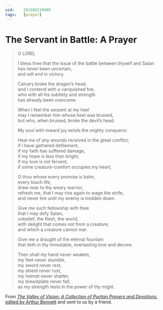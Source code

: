 ```yaml
---
uid:	201505210909
tags:	[prayer]
---
```


# The Servant in Battle: A Prayer

> O LORD,
> 
> I bless thee that the issue of the battle between thyself and Satan  
> has never been uncertain,  
> and will end in victory.
> 
> Calvary broke the dragon’s head,  
> and I contend with a vanquished foe,  
> who with all his subtlety and strength  
> has already been overcome.
> 
> When I feel the serpent at my heel  
> may I remember him whose heel was bruised,  
> but who, when bruised, broke the devil’s head.
> 
> My soul with inward joy extols the mighty conqueror.
> 
> Heal me of any wounds received in the great conflict;  
> if I have gathered defilement,  
> if my faith has suffered damage,  
> if my hope is less than bright,  
> if my love is not fervent,  
> if some creature-comfort occupies my heart,
> 
> O thou whose every promise is balm,  
> every touch life,  
> draw near to thy weary warrior,  
> refresh me, that I may rise again to wage the strife,  
> and never tire until my enemy is trodden down.
> 
> Give me such fellowship with thee  
> that I may defy Satan,  
> unbelief, the flesh, the world,  
> with delight that comes not from a creature,  
> and which a creature cannot mar.
> 
> Give me a draught of the eternal fountain  
> that lieth in thy immutable, everlasting love and decree.
> 
> Then shall my hand never weaken,  
> my feet never stumble,  
> my sword never rest,  
> my shield never rust,  
> my helmet never shatter,  
> my breastplate never fall,  
> as my strength rests in the power of thy might.

From [*The Valley of Vision: A Collection of Puritan Prayers and Devotions*, edited by Arthur Bennett](https://banneroftruth.org/us/store/devotionalsdaily-readings/the-valley-of-vision/) and sent to us by a friend.
